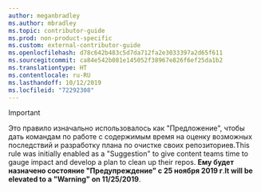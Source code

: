 ```yaml
---
author: meganbradley
ms.author: mbradley
ms.topic: contributor-guide
ms.prod: non-product-specific
ms.custom: external-contributor-guide
ms.openlocfilehash: d78c642b483c5d7da712fa2e3033397a2d65f611
ms.sourcegitcommit: ca84e542b081e145052f38967e826f6ef25da1b2
ms.translationtype: HT
ms.contentlocale: ru-RU
ms.lasthandoff: 10/12/2019
ms.locfileid: "72292308"
---
```

> [!IMPORTANT]
> <span data-ttu-id="c5366-101">Это правило изначально использовалось как "Предложение", чтобы дать командам по работе с содержимым время на оценку возможных последствий и разработку плана по очистке своих репозиториев.</span><span class="sxs-lookup"><span data-stu-id="c5366-101">This rule was initially enabled as a "Suggestion" to give content teams time to gauge impact and develop a plan to clean up their repos.</span></span> <span data-ttu-id="c5366-102">**Ему будет назначено состояние "Предупреждение" с 25 ноября 2019 г**.</span><span class="sxs-lookup"><span data-stu-id="c5366-102">**It will be elevated to a "Warning" on 11/25/2019**.</span></span>